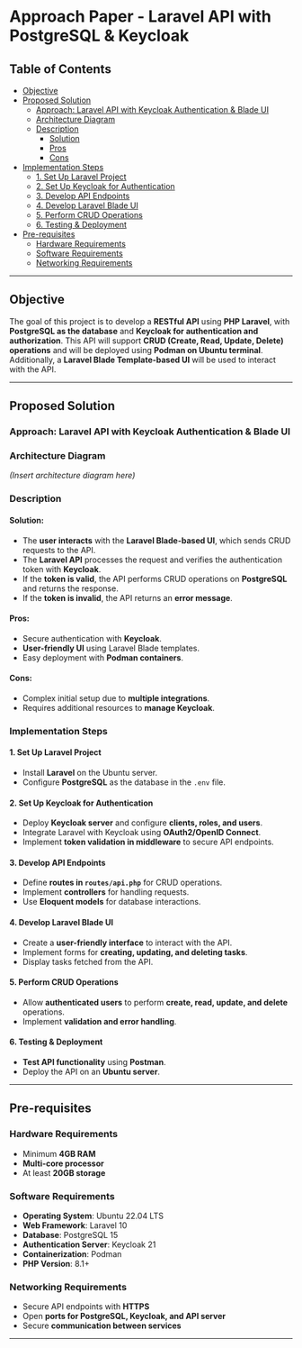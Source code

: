 # Approach Paper - Laravel API with PostgreSQL & Keycloak

## **Table of Contents**
- [Objective](#objective)
- [Proposed Solution](#proposed-solution)
  - [Approach: Laravel API with Keycloak Authentication & Blade UI](#approach-laravel-api-with-keycloak-authentication--blade-ui)
  - [Architecture Diagram](#architecture-diagram)
  - [Description](#description)
    - [Solution](#solution)
    - [Pros](#pros)
    - [Cons](#cons)
- [Implementation Steps](#implementation-steps)
  - [1. Set Up Laravel Project](#1-set-up-laravel-project)
  - [2. Set Up Keycloak for Authentication](#2-set-up-keycloak-for-authentication)
  - [3. Develop API Endpoints](#3-develop-api-endpoints)
  - [4. Develop Laravel Blade UI](#4-develop-laravel-blade-ui)
  - [5. Perform CRUD Operations](#5-perform-crud-operations)
  - [6. Testing & Deployment](#6-testing--deployment)
- [Pre-requisites](#pre-requisites)
  - [Hardware Requirements](#hardware-requirements)
  - [Software Requirements](#software-requirements)
  - [Networking Requirements](#networking-requirements)

---

## **Objective**
The goal of this project is to develop a **RESTful API** using **PHP Laravel**, with **PostgreSQL as the database** and **Keycloak for authentication and authorization**. This API will support **CRUD (Create, Read, Update, Delete) operations** and will be deployed using **Podman on Ubuntu terminal**. Additionally, a **Laravel Blade Template-based UI** will be used to interact with the API.

---

## **Proposed Solution**

### **Approach: Laravel API with Keycloak Authentication & Blade UI**

### **Architecture Diagram**
*(Insert architecture diagram here)*

### **Description**
#### **Solution:**
- The **user interacts** with the **Laravel Blade-based UI**, which sends CRUD requests to the API.
- The **Laravel API** processes the request and verifies the authentication token with **Keycloak**.
- If the **token is valid**, the API performs CRUD operations on **PostgreSQL** and returns the response.
- If the **token is invalid**, the API returns an **error message**.

#### **Pros:**
- Secure authentication with **Keycloak**.
- **User-friendly UI** using Laravel Blade templates.
- Easy deployment with **Podman containers**.

#### **Cons:**
- Complex initial setup due to **multiple integrations**.
- Requires additional resources to **manage Keycloak**.

### **Implementation Steps**
#### **1. Set Up Laravel Project**
- Install **Laravel** on the Ubuntu server.
- Configure **PostgreSQL** as the database in the `.env` file.

#### **2. Set Up Keycloak for Authentication**
- Deploy **Keycloak server** and configure **clients, roles, and users**.
- Integrate Laravel with Keycloak using **OAuth2/OpenID Connect**.
- Implement **token validation in middleware** to secure API endpoints.

#### **3. Develop API Endpoints**
- Define **routes in `routes/api.php`** for CRUD operations.
- Implement **controllers** for handling requests.
- Use **Eloquent models** for database interactions.

#### **4. Develop Laravel Blade UI**
- Create a **user-friendly interface** to interact with the API.
- Implement forms for **creating, updating, and deleting tasks**.
- Display tasks fetched from the API.

#### **5. Perform CRUD Operations**
- Allow **authenticated users** to perform **create, read, update, and delete** operations.
- Implement **validation and error handling**.

#### **6. Testing & Deployment**
- **Test API functionality** using **Postman**.
- Deploy the API on an **Ubuntu server**.

---

## **Pre-requisites**
### **Hardware Requirements**
- Minimum **4GB RAM**
- **Multi-core processor**
- At least **20GB storage**

### **Software Requirements**
- **Operating System**: Ubuntu 22.04 LTS
- **Web Framework**: Laravel 10
- **Database**: PostgreSQL 15
- **Authentication Server**: Keycloak 21
- **Containerization**: Podman
- **PHP Version**: 8.1+

### **Networking Requirements**
- Secure API endpoints with **HTTPS**
- Open **ports for PostgreSQL, Keycloak, and API server**
- Secure **communication between services**


---


